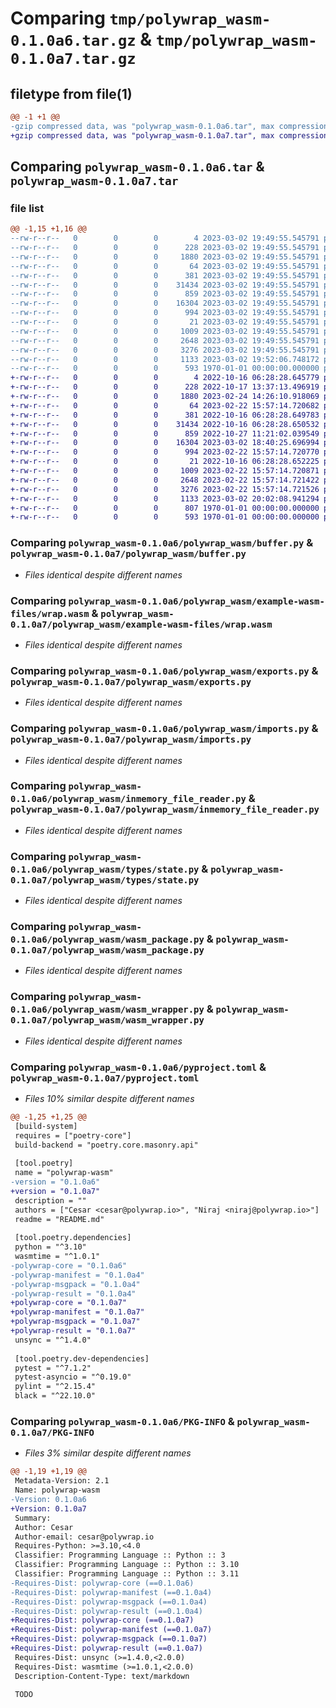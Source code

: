 # Comparing `tmp/polywrap_wasm-0.1.0a6.tar.gz` & `tmp/polywrap_wasm-0.1.0a7.tar.gz`

## filetype from file(1)

```diff
@@ -1 +1 @@
-gzip compressed data, was "polywrap_wasm-0.1.0a6.tar", max compression
+gzip compressed data, was "polywrap_wasm-0.1.0a7.tar", max compression
```

## Comparing `polywrap_wasm-0.1.0a6.tar` & `polywrap_wasm-0.1.0a7.tar`

### file list

```diff
@@ -1,15 +1,16 @@
--rw-r--r--   0        0        0        4 2023-03-02 19:49:55.545791 polywrap_wasm-0.1.0a6/README.md
--rw-r--r--   0        0        0      228 2023-03-02 19:49:55.545791 polywrap_wasm-0.1.0a6/polywrap_wasm/__init__.py
--rw-r--r--   0        0        0     1880 2023-03-02 19:49:55.545791 polywrap_wasm-0.1.0a6/polywrap_wasm/buffer.py
--rw-r--r--   0        0        0       64 2023-03-02 19:49:55.545791 polywrap_wasm-0.1.0a6/polywrap_wasm/constants.py
--rw-r--r--   0        0        0      381 2023-03-02 19:49:55.545791 polywrap_wasm-0.1.0a6/polywrap_wasm/errors.py
--rw-r--r--   0        0        0    31434 2023-03-02 19:49:55.545791 polywrap_wasm-0.1.0a6/polywrap_wasm/example-wasm-files/wrap.wasm
--rw-r--r--   0        0        0      859 2023-03-02 19:49:55.545791 polywrap_wasm-0.1.0a6/polywrap_wasm/exports.py
--rw-r--r--   0        0        0    16304 2023-03-02 19:49:55.545791 polywrap_wasm-0.1.0a6/polywrap_wasm/imports.py
--rw-r--r--   0        0        0      994 2023-03-02 19:49:55.545791 polywrap_wasm-0.1.0a6/polywrap_wasm/inmemory_file_reader.py
--rw-r--r--   0        0        0       21 2023-03-02 19:49:55.545791 polywrap_wasm-0.1.0a6/polywrap_wasm/types/__init__.py
--rw-r--r--   0        0        0     1009 2023-03-02 19:49:55.545791 polywrap_wasm-0.1.0a6/polywrap_wasm/types/state.py
--rw-r--r--   0        0        0     2648 2023-03-02 19:49:55.545791 polywrap_wasm-0.1.0a6/polywrap_wasm/wasm_package.py
--rw-r--r--   0        0        0     3276 2023-03-02 19:49:55.545791 polywrap_wasm-0.1.0a6/polywrap_wasm/wasm_wrapper.py
--rw-r--r--   0        0        0     1133 2023-03-02 19:52:06.748172 polywrap_wasm-0.1.0a6/pyproject.toml
--rw-r--r--   0        0        0      593 1970-01-01 00:00:00.000000 polywrap_wasm-0.1.0a6/PKG-INFO
+-rw-r--r--   0        0        0        4 2022-10-16 06:28:28.645779 polywrap_wasm-0.1.0a7/README.md
+-rw-r--r--   0        0        0      228 2022-10-17 13:37:13.496919 polywrap_wasm-0.1.0a7/polywrap_wasm/__init__.py
+-rw-r--r--   0        0        0     1880 2023-02-24 14:26:10.918069 polywrap_wasm-0.1.0a7/polywrap_wasm/buffer.py
+-rw-r--r--   0        0        0       64 2023-02-22 15:57:14.720682 polywrap_wasm-0.1.0a7/polywrap_wasm/constants.py
+-rw-r--r--   0        0        0      381 2022-10-16 06:28:28.649783 polywrap_wasm-0.1.0a7/polywrap_wasm/errors.py
+-rw-r--r--   0        0        0    31434 2022-10-16 06:28:28.650532 polywrap_wasm-0.1.0a7/polywrap_wasm/example-wasm-files/wrap.wasm
+-rw-r--r--   0        0        0      859 2022-10-27 11:21:02.039549 polywrap_wasm-0.1.0a7/polywrap_wasm/exports.py
+-rw-r--r--   0        0        0    16304 2023-03-02 18:40:25.696994 polywrap_wasm-0.1.0a7/polywrap_wasm/imports.py
+-rw-r--r--   0        0        0      994 2023-02-22 15:57:14.720770 polywrap_wasm-0.1.0a7/polywrap_wasm/inmemory_file_reader.py
+-rw-r--r--   0        0        0       21 2022-10-16 06:28:28.652225 polywrap_wasm-0.1.0a7/polywrap_wasm/types/__init__.py
+-rw-r--r--   0        0        0     1009 2023-02-22 15:57:14.720871 polywrap_wasm-0.1.0a7/polywrap_wasm/types/state.py
+-rw-r--r--   0        0        0     2648 2023-02-22 15:57:14.721422 polywrap_wasm-0.1.0a7/polywrap_wasm/wasm_package.py
+-rw-r--r--   0        0        0     3276 2023-02-22 15:57:14.721526 polywrap_wasm-0.1.0a7/polywrap_wasm/wasm_wrapper.py
+-rw-r--r--   0        0        0     1133 2023-03-02 20:02:08.941294 polywrap_wasm-0.1.0a7/pyproject.toml
+-rw-r--r--   0        0        0      807 1970-01-01 00:00:00.000000 polywrap_wasm-0.1.0a7/setup.py
+-rw-r--r--   0        0        0      593 1970-01-01 00:00:00.000000 polywrap_wasm-0.1.0a7/PKG-INFO
```

### Comparing `polywrap_wasm-0.1.0a6/polywrap_wasm/buffer.py` & `polywrap_wasm-0.1.0a7/polywrap_wasm/buffer.py`

 * *Files identical despite different names*

### Comparing `polywrap_wasm-0.1.0a6/polywrap_wasm/example-wasm-files/wrap.wasm` & `polywrap_wasm-0.1.0a7/polywrap_wasm/example-wasm-files/wrap.wasm`

 * *Files identical despite different names*

### Comparing `polywrap_wasm-0.1.0a6/polywrap_wasm/exports.py` & `polywrap_wasm-0.1.0a7/polywrap_wasm/exports.py`

 * *Files identical despite different names*

### Comparing `polywrap_wasm-0.1.0a6/polywrap_wasm/imports.py` & `polywrap_wasm-0.1.0a7/polywrap_wasm/imports.py`

 * *Files identical despite different names*

### Comparing `polywrap_wasm-0.1.0a6/polywrap_wasm/inmemory_file_reader.py` & `polywrap_wasm-0.1.0a7/polywrap_wasm/inmemory_file_reader.py`

 * *Files identical despite different names*

### Comparing `polywrap_wasm-0.1.0a6/polywrap_wasm/types/state.py` & `polywrap_wasm-0.1.0a7/polywrap_wasm/types/state.py`

 * *Files identical despite different names*

### Comparing `polywrap_wasm-0.1.0a6/polywrap_wasm/wasm_package.py` & `polywrap_wasm-0.1.0a7/polywrap_wasm/wasm_package.py`

 * *Files identical despite different names*

### Comparing `polywrap_wasm-0.1.0a6/polywrap_wasm/wasm_wrapper.py` & `polywrap_wasm-0.1.0a7/polywrap_wasm/wasm_wrapper.py`

 * *Files identical despite different names*

### Comparing `polywrap_wasm-0.1.0a6/pyproject.toml` & `polywrap_wasm-0.1.0a7/pyproject.toml`

 * *Files 10% similar despite different names*

```diff
@@ -1,25 +1,25 @@
 [build-system]
 requires = ["poetry-core"]
 build-backend = "poetry.core.masonry.api"
 
 [tool.poetry]
 name = "polywrap-wasm"
-version = "0.1.0a6"
+version = "0.1.0a7"
 description = ""
 authors = ["Cesar <cesar@polywrap.io>", "Niraj <niraj@polywrap.io>"]
 readme = "README.md"
 
 [tool.poetry.dependencies]
 python = "^3.10"
 wasmtime = "^1.0.1"
-polywrap-core = "0.1.0a6"
-polywrap-manifest = "0.1.0a4"
-polywrap-msgpack = "0.1.0a4"
-polywrap-result = "0.1.0a4"
+polywrap-core = "0.1.0a7"
+polywrap-manifest = "0.1.0a7"
+polywrap-msgpack = "0.1.0a7"
+polywrap-result = "0.1.0a7"
 unsync = "^1.4.0"
 
 [tool.poetry.dev-dependencies]
 pytest = "^7.1.2"
 pytest-asyncio = "^0.19.0"
 pylint = "^2.15.4"
 black = "^22.10.0"
```

### Comparing `polywrap_wasm-0.1.0a6/PKG-INFO` & `polywrap_wasm-0.1.0a7/PKG-INFO`

 * *Files 3% similar despite different names*

```diff
@@ -1,19 +1,19 @@
 Metadata-Version: 2.1
 Name: polywrap-wasm
-Version: 0.1.0a6
+Version: 0.1.0a7
 Summary: 
 Author: Cesar
 Author-email: cesar@polywrap.io
 Requires-Python: >=3.10,<4.0
 Classifier: Programming Language :: Python :: 3
 Classifier: Programming Language :: Python :: 3.10
 Classifier: Programming Language :: Python :: 3.11
-Requires-Dist: polywrap-core (==0.1.0a6)
-Requires-Dist: polywrap-manifest (==0.1.0a4)
-Requires-Dist: polywrap-msgpack (==0.1.0a4)
-Requires-Dist: polywrap-result (==0.1.0a4)
+Requires-Dist: polywrap-core (==0.1.0a7)
+Requires-Dist: polywrap-manifest (==0.1.0a7)
+Requires-Dist: polywrap-msgpack (==0.1.0a7)
+Requires-Dist: polywrap-result (==0.1.0a7)
 Requires-Dist: unsync (>=1.4.0,<2.0.0)
 Requires-Dist: wasmtime (>=1.0.1,<2.0.0)
 Description-Content-Type: text/markdown
 
 TODO
```

